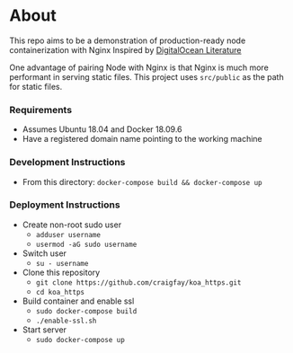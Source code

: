 # About
This repo aims to be a demonstration of production-ready node containerization with Nginx
Inspired by [DigitalOcean Literature](https://www.digitalocean.com/community/tutorials/how-to-secure-a-containerized-node-js-application-with-nginx-let-s-encrypt-and-docker-compose)

One advantage of pairing Node with Nginx is that Nginx is much more performant in serving static files.
This project uses `src/public` as the path for static files.

### Requirements
* Assumes Ubuntu 18.04 and Docker 18.09.6
* Have a registered domain name pointing to the working machine

### Development Instructions
* From this directory: `docker-compose build && docker-compose up`

### Deployment Instructions
* Create non-root sudo user
  * `adduser username`
  * `usermod -aG sudo username`
* Switch user
  * `su - username`
* Clone this repository
  * `git clone https://github.com/craigfay/koa_https.git`
  * `cd koa_https`
* Build container and enable ssl
  * `sudo docker-compose build`
  * `./enable-ssl.sh`
* Start server
  * `sudo docker-compose up`
